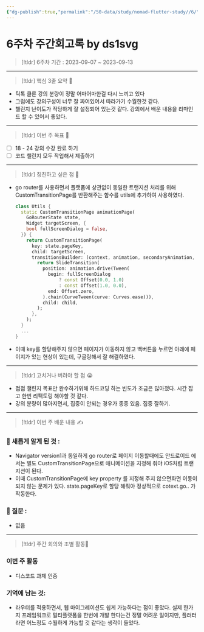 ```yaml
---
{"dg-publish":true,"permalink":"/50-data/study/nomad-flutter-study//6/"}
---
```


# 6주차 주간회고록 by ds1svg

> [!tldr] 6주차
> 기간 : 2023-09-07 ~ 2023-09-13

---

> [!tldr]  핵심 3줄 요약 💖
- 틱톡 클론 강의 분량이 정말 어마어마한걸 다시 느끼고 있다
- 그럼에도 강의구성이 너무 잘 짜여있어서 따라가기 수월한것 같다.
- 챌린지 난이도가 적당하게 잘 설정되어 있는것 같다. 강의에서 배운 내용을 리마인드 할 수 있어서 좋았다.

---

> [!tldr]  이번 주 목표 🎯
- [ ] 18 - 24 강의 수강 완료 하기
- [ ] 코드 챌린지 모두 작업해서 제출하기

---

> [!tldr] 칭친하고 싶은 점 👏
- go router를 사용하면서 플랫폼에 상관없이 동일한 트랜지션 처리를 위해 CustomTransitionPage를 반환해주는 함수를 utils에 추가하여 사용하였다.
	```dart
	class Utils {
	  static CustomTransitionPage animationPage(
	    GoRouterState state,
	    Widget targetScreen, {
	    bool fullScreenDialog = false,
	  }) {
	    return CustomTransitionPage(
	      key: state.pageKey,
	      child: targetScreen,
	      transitionsBuilder: (context, animation, secondaryAnimation, child) {
	        return SlideTransition(
	          position: animation.drive(Tween(
	            begin: fullScreenDialog
	                ? const Offset(0.0, 1.0)
	                : const Offset(1.0, 0.0),
	            end: Offset.zero,
	          ).chain(CurveTween(curve: Curves.ease))),
	          child: child,
	        );
	      },
	    );
	  }
	  ...
	}
	```
- 이때 key를 할당해주지 않으면 페이지가 이동하지 않고 백버튼을 누르면 아래에 페이지가 있는 현상이 있는데, 구글링해서 잘 해결하였다.

---

> [!tldr] 고치거나 버려야 할 점 😭
- 점점 챌린지 목표만 완수하기위해 하드코딩 하는 빈도가 조금은 많아졌다. 시간 잡고 한번 리팩토링 해야할 것 같다.
- 강의 분량이 많아지면서, 집중이 안되는 경우가 종종 있음. 집중 잘하기.

---

> [!tldr]  이번 주 배운 내용 ✍️

### 🤩 새롭게 알게 된 것 :
- Navigator version1과 동일하게 go router로 페이지 이동할때에도 안드로이드 에서는 별도 CustomTransitionPage으로 애니메이션을 지정해 줘야 iOS처럼 트랜지션이 된다.
- 이때 CustomTransitionPage에 key property 를 지정해 주지 않으면화면 이동이 되지 않는 문제가 있다. state.pageKey로 할당 해줘야 정상적으로 cotext.go.. 가 작동한다.

### 🤔 질문 :
- 없음
---

> [!tldr] 주간 회의와 조별 활동💖

### 이번 주 활동
- 디스코드 과제 인증

### 기억에 남는 것:
- 라우터를 적용하면서, 웹 마이그레이션도 쉽게 가능하다는 점이 좋았다. 실제 한가지 프레임워크로 멀티플랫폼을 한번에 개발 한다는건 정말 어려운 일이지만, 플러터라면 어느정도 수월하게 가능할 것 같다는 생각이 들었다.

